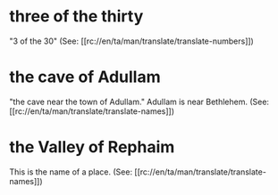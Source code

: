# three of the thirty

"3 of the 30" (See: [[rc://en/ta/man/translate/translate-numbers]])

# the cave of Adullam

"the cave near the town of Adullam." Adullam is near Bethlehem. (See: [[rc://en/ta/man/translate/translate-names]])

# the Valley of Rephaim

This is the name of a place. (See: [[rc://en/ta/man/translate/translate-names]])

